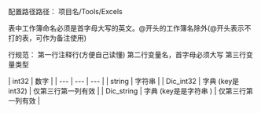 配置路径路径：
项目名/Tools/Excels

表中工作簿命名必须是首字母大写的英文。@开头的工作簿名除外(@开头表示不打的表，可作为备注使用)

行规范：
第一行注释行(方便自己读懂)
第二行变量名，首字母必须大写
第三行变量类型

| int32 | 数字 | 
| --- | --- | --- |
| string | 字符串 | 
| Dic_int32 | 字典 (key是int32)	 | 仅第三行第一列有效 |
| Dic_string | 字典 (key是是字符串	)	 | 仅第三行第一列有效 |
